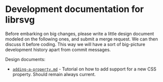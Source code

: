 # Development documentation for librsvg

Before embarking on big changes, please write a little design document
modeled on the following ones, and submit a merge request.  We can
then discuss it before coding.  This way we will have a sort of
big-picture development history apart from commit messages.

Design documents:

* [`adding-a-property.md`](adding-a-property.md) - Tutorial on how to
  add support for a new CSS property.  Should remain always current.
